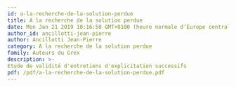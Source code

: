 ```yaml
---
id: a-la-recherche-de-la-solution-perdue
title: A la recherche de la solution perdue
date: Mon Jan 21 2019 10:16:50 GMT+0100 (heure normale d’Europe centrale)
author_id: ancillotti-jean-pierre
author: Ancillotti Jean-Pierre
category: A la recherche de la solution perdue
family: Auteurs du Grex
description: >-
Etude de validité d'entretiens d'explicitation successifs 
pdf: /pdf/a-la-recherche-de-la-solution-perdue.pdf
---
```

